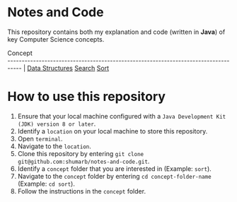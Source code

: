 # Notes and Code
This repository contains both my explanation and code (written in **Java**) of key Computer Science concepts.

Concept                                                                             
----------------------------------------------------------------------------------- |
[Data Structures](https://github.com/shumarb/notes-and-code/tree/main/data-structures)
[Search](https://github.com/shumarb/notes-and-code/tree/main/search)
[Sort](https://github.com/shumarb/notes-and-code/tree/main/sort)

# How to use this repository
1. Ensure that your local machine configured with a `Java Development Kit (JDK) version 8 or later`.
2. Identify a `location` on your local machine to store this repository.
3. Open `terminal`.
4. Navigate to the `location`.
5. Clone this repository by entering `git clone git@github.com:shumarb/notes-and-code.git`.
6. Identify a `concept` folder that you are interested in (Example: `sort`).
7. Navigate to the `concept` folder by entering `cd concept-folder-name` (Example: `cd sort`).
8. Follow the instructions in the `concept` folder.
